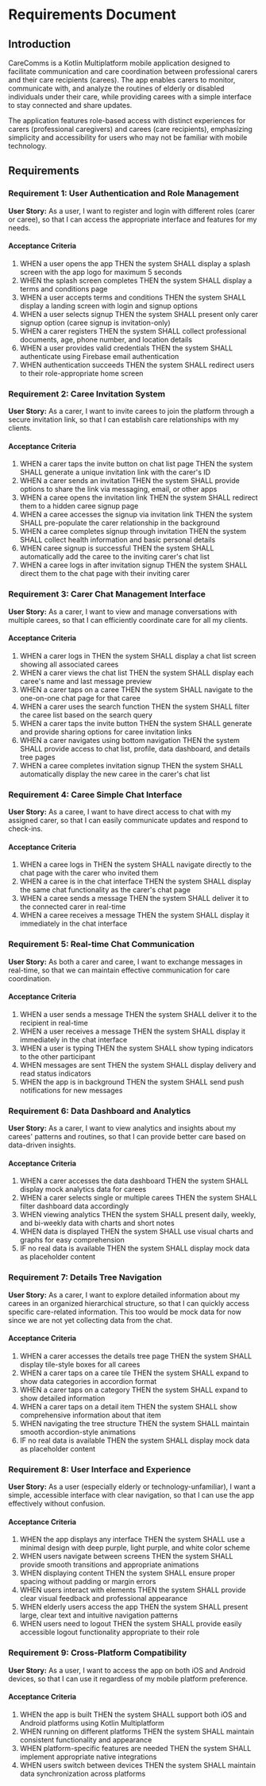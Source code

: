 # Requirements Document

## Introduction

CareComms is a Kotlin Multiplatform mobile application designed to facilitate communication and care coordination between professional carers and their care recipients (carees). The app enables carers to monitor, communicate with, and analyze the routines of elderly or disabled individuals under their care, while providing carees with a simple interface to stay connected and share updates.

The application features role-based access with distinct experiences for carers (professional caregivers) and carees (care recipients), emphasizing simplicity and accessibility for users who may not be familiar with mobile technology.

## Requirements

### Requirement 1: User Authentication and Role Management

**User Story:** As a user, I want to register and login with different roles (carer or caree), so that I can access the appropriate interface and features for my needs.

#### Acceptance Criteria

1. WHEN a user opens the app THEN the system SHALL display a splash screen with the app logo for maximum 5 seconds
2. WHEN the splash screen completes THEN the system SHALL display a terms and conditions page
3. WHEN a user accepts terms and conditions THEN the system SHALL display a landing screen with login and signup options
4. WHEN a user selects signup THEN the system SHALL present only carer signup option (caree signup is invitation-only)
5. WHEN a carer registers THEN the system SHALL collect professional documents, age, phone number, and location details
6. WHEN a user provides valid credentials THEN the system SHALL authenticate using Firebase email authentication
7. WHEN authentication succeeds THEN the system SHALL redirect users to their role-appropriate home screen

### Requirement 2: Caree Invitation System

**User Story:** As a carer, I want to invite carees to join the platform through a secure invitation link, so that I can establish care relationships with my clients.

#### Acceptance Criteria

1. WHEN a carer taps the invite button on chat list page THEN the system SHALL generate a unique invitation link with the carer's ID
2. WHEN a carer sends an invitation THEN the system SHALL provide options to share the link via messaging, email, or other apps
3. WHEN a caree opens the invitation link THEN the system SHALL redirect them to a hidden caree signup page
4. WHEN a caree accesses the signup via invitation link THEN the system SHALL pre-populate the carer relationship in the background
5. WHEN a caree completes signup through invitation THEN the system SHALL collect health information and basic personal details
6. WHEN caree signup is successful THEN the system SHALL automatically add the caree to the inviting carer's chat list
7. WHEN a caree logs in after invitation signup THEN the system SHALL direct them to the chat page with their inviting carer

### Requirement 3: Carer Chat Management Interface

**User Story:** As a carer, I want to view and manage conversations with multiple carees, so that I can efficiently coordinate care for all my clients.

#### Acceptance Criteria

1. WHEN a carer logs in THEN the system SHALL display a chat list screen showing all associated carees
2. WHEN a carer views the chat list THEN the system SHALL display each caree's name and last message preview
3. WHEN a carer taps on a caree THEN the system SHALL navigate to the one-on-one chat page for that caree
4. WHEN a carer uses the search function THEN the system SHALL filter the caree list based on the search query
5. WHEN a carer taps the invite button THEN the system SHALL generate and provide sharing options for caree invitation links
6. WHEN a carer navigates using bottom navigation THEN the system SHALL provide access to chat list, profile, data dashboard, and details tree pages
7. WHEN a caree completes invitation signup THEN the system SHALL automatically display the new caree in the carer's chat list

### Requirement 4: Caree Simple Chat Interface

**User Story:** As a caree, I want to have direct access to chat with my assigned carer, so that I can easily communicate updates and respond to check-ins.

#### Acceptance Criteria

1. WHEN a caree logs in THEN the system SHALL navigate directly to the chat page with the carer who invited them
2. WHEN a caree is in the chat interface THEN the system SHALL display the same chat functionality as the carer's chat page
3. WHEN a caree sends a message THEN the system SHALL deliver it to the connected carer in real-time
4. WHEN a caree receives a message THEN the system SHALL display it immediately in the chat interface

### Requirement 5: Real-time Chat Communication

**User Story:** As both a carer and caree, I want to exchange messages in real-time, so that we can maintain effective communication for care coordination.

#### Acceptance Criteria

1. WHEN a user sends a message THEN the system SHALL deliver it to the recipient in real-time
2. WHEN a user receives a message THEN the system SHALL display it immediately in the chat interface
3. WHEN a user is typing THEN the system SHALL show typing indicators to the other participant
4. WHEN messages are sent THEN the system SHALL display delivery and read status indicators
5. WHEN the app is in background THEN the system SHALL send push notifications for new messages

### Requirement 6: Data Dashboard and Analytics

**User Story:** As a carer, I want to view analytics and insights about my carees' patterns and routines, so that I can provide better care based on data-driven insights.

#### Acceptance Criteria

1. WHEN a carer accesses the data dashboard THEN the system SHALL display mock analytics data for carees
2. WHEN a carer selects single or multiple carees THEN the system SHALL filter dashboard data accordingly
3. WHEN viewing analytics THEN the system SHALL present daily, weekly, and bi-weekly data with charts and short notes
4. WHEN data is displayed THEN the system SHALL use visual charts and graphs for easy comprehension
5. IF no real data is available THEN the system SHALL display mock data as placeholder content

### Requirement 7: Details Tree Navigation

**User Story:** As a carer, I want to explore detailed information about my carees in an organized hierarchical structure, so that I can quickly access specific care-related information. This too would be mock data for now since we are not yet collecting data from the chat.

#### Acceptance Criteria

1. WHEN a carer accesses the details tree page THEN the system SHALL display tile-style boxes for all carees
2. WHEN a carer taps on a caree tile THEN the system SHALL expand to show data categories in accordion format
3. WHEN a carer taps on a category THEN the system SHALL expand to show detailed information
4. WHEN a carer taps on a detail item THEN the system SHALL show comprehensive information about that item
5. WHEN navigating the tree structure THEN the system SHALL maintain smooth accordion-style animations
6. IF no real data is available THEN the system SHALL display mock data as placeholder content

### Requirement 8: User Interface and Experience

**User Story:** As a user (especially elderly or technology-unfamiliar), I want a simple, accessible interface with clear navigation, so that I can use the app effectively without confusion.

#### Acceptance Criteria

1. WHEN the app displays any interface THEN the system SHALL use a minimal design with deep purple, light purple, and white color scheme
2. WHEN users navigate between screens THEN the system SHALL provide smooth transitions and appropriate animations
3. WHEN displaying content THEN the system SHALL ensure proper spacing without padding or margin errors
4. WHEN users interact with elements THEN the system SHALL provide clear visual feedback and professional appearance
5. WHEN elderly users access the app THEN the system SHALL present large, clear text and intuitive navigation patterns
6. WHEN users need to logout THEN the system SHALL provide easily accessible logout functionality appropriate to their role

### Requirement 9: Cross-Platform Compatibility

**User Story:** As a user, I want to access the app on both iOS and Android devices, so that I can use it regardless of my mobile platform preference.

#### Acceptance Criteria

1. WHEN the app is built THEN the system SHALL support both iOS and Android platforms using Kotlin Multiplatform
2. WHEN running on different platforms THEN the system SHALL maintain consistent functionality and appearance
3. WHEN platform-specific features are needed THEN the system SHALL implement appropriate native integrations
4. WHEN users switch between devices THEN the system SHALL maintain data synchronization across platforms